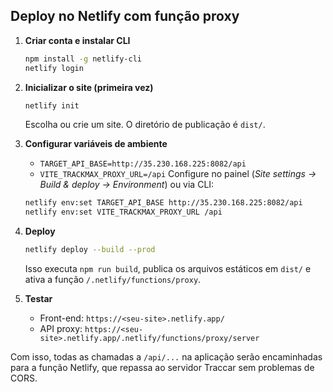 ## Deploy no Netlify com função proxy

1. **Criar conta e instalar CLI**
   ```bash
   npm install -g netlify-cli
   netlify login
   ```

2. **Inicializar o site (primeira vez)**
   ```bash
   netlify init
   ```
   Escolha ou crie um site. O diretório de publicação é `dist/`.

3. **Configurar variáveis de ambiente**
   - `TARGET_API_BASE=http://35.230.168.225:8082/api`
   - `VITE_TRACKMAX_PROXY_URL=/api`
   Configure no painel (*Site settings → Build & deploy → Environment*) ou via CLI:
   ```bash
   netlify env:set TARGET_API_BASE http://35.230.168.225:8082/api
   netlify env:set VITE_TRACKMAX_PROXY_URL /api
   ```

4. **Deploy**
   ```bash
   netlify deploy --build --prod
   ```
   Isso executa `npm run build`, publica os arquivos estáticos em `dist/` e ativa a função `/.netlify/functions/proxy`.

5. **Testar**
   - Front-end: `https://<seu-site>.netlify.app/`
   - API proxy: `https://<seu-site>.netlify.app/.netlify/functions/proxy/server`

Com isso, todas as chamadas a `/api/...` na aplicação serão encaminhadas para a função Netlify, que repassa ao servidor Traccar sem problemas de CORS.
